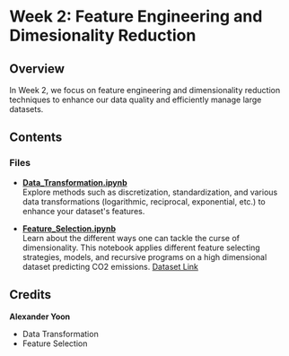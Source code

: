 # Week 2: Feature Engineering and Dimesionality Reduction

## Overview
In Week 2, we focus on feature engineering and dimensionality reduction techniques to enhance our data quality and efficiently manage large datasets.

## Contents

### Files
- **[Data_Transformation.ipynb](Data_Transformation.ipynb)**  
  Explore methods such as discretization, standardization, and various data transformations (logarithmic, reciprocal, exponential, etc.) to enhance your dataset's features.

- **[Feature_Selection.ipynb](Feature_Selection.ipynb)**  
  Learn about the different ways one can tackle the curse of dimensionality. This notebook applies different feature selecting strategies, models, and recursive programs on a high dimensional dataset predicting CO2 emissions. [Dataset Link](https://www.kaggle.com/datasets/sudalairajkumar/undata-country-profiles/data)


## Credits
**Alexander Yoon**
- Data Transformation
- Feature Selection

